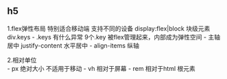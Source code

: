 ## h5
1.flex弹性布局  特别适合移动端   支持不同的设备
    display:flex|block
    块级元素    div.keys
    - .keys 有什么异常
        9个.key 被flex管理起来，内部成为弹性空间
    - 主轴居中 justify-content  水平居中
    - align-items 纵轴

2.相对单位  
    - px 绝对大小   不适用于移动
    - vh 相对于屏幕
    - rem 相对于html 根元素
